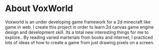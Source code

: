 # About VoxWorld

Voxworld is an under developing game framework for a 2d minecraft like game in web. I create this project in order to learn 2d canvas game engine design and development skill. Its a total new interesting things for me to explore.. By reading varied marterials from books and internet, I practiced lots of ideas of how to create a game from just drawing pixels on a screen. 